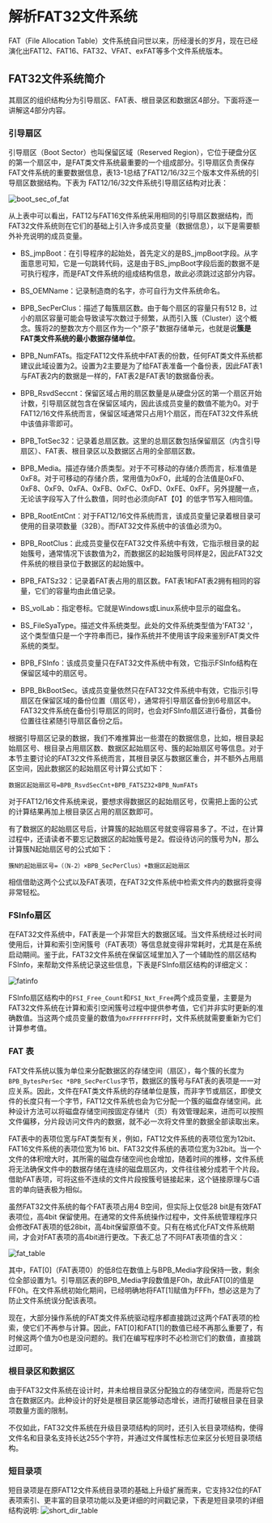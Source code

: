 # 解析FAT32文件系统
FAT（File Allocation Table）文件系统自问世以来，历经漫长的岁月，现在已经演化出FAT12、FAT16、FAT32、VFAT、exFAT等多个文件系统版本。

## FAT32文件系统简介
其扇区的组织结构分为引导扇区、FAT表、根目录区和数据区4部分。下面将逐一讲解这4部分内容。

### 引导扇区
引导扇区（Boot Sector）也叫保留区域（Reserved Region），它位于硬盘分区的第一个扇区中，是FAT类文件系统最重要的一个组成部分。引导扇区负责保存FAT文件系统的重要数据信息，表13-1总结了FAT12/16/32三个版本文件系统的引导扇区数据结构。下表为 FAT12/16/32文件系统引导扇区结构对比表：

![boot_sec_of_fat](README.assets/boot_sec_of_fat.png)

从上表中可以看出，FAT12与FAT16文件系统采用相同的引导扇区数据结构，而FAT32文件系统则在它们的基础上引入许多成员变量（数据信息），以下是需要额外补充说明的成员变量。

- BS_jmpBoot：在引导程序的起始处，首先定义的是BS_jmpBoot字段。从字面意思可知，它是一句跳转代码，这是由于BS_jmpBoot字段后面的数据不是可执行程序，而是FAT文件系统的组成结构信息，故此必须跳过这部分内容。

- BS_OEMName：记录制造商的名字，亦可自行为文件系统命名。

- BPB_SecPerClus：描述了每簇扇区数。由于每个扇区的容量只有512 B，过小的扇区容量可能会导致读写次数过于频繁，从而引入簇（Cluster）这个概念。簇将2的整数次方个扇区作为一个"原子"数据存储单元，也就是说**簇是FAT类文件系统的最小数据存储单位**。

- BPB_NumFATs。指定FAT12文件系统中FAT表的份数，任何FAT类文件系统都建议此域设置为2。设置为2主要是为了给FAT表准备一个备份表，因此FAT表1与FAT表2内的数据是一样的，FAT表2是FAT表1的数据备份表。

- BPB_RsvdSeccnt：保留区域占用的扇区数量是从硬盘分区的第一个扇区开始计数，引导扇区就包含在保留区域内，因此该成员变量的数值不能为0。对于FAT12/16文件系统而言，保留区域通常只占用1个扇区，而在FAT32文件系统中该值非零即可。

- BPB_TotSec32：记录着总扇区数。这里的总扇区数包括保留扇区（内含引导扇区）、FAT表、根目录区以及数据区占用的全部扇区数。

- BPB_Media。描述存储介质类型。对于不可移动的存储介质而言，标准值是0xF8。对于可移动的存储介质，常用值为0xF0，此域的合法值是0xF0、0xF8、0xF9、0xFA、0xFB、0xFC、0xFD、0xFE、0xFF。另外提醒一点，无论该字段写入了什么数值，同时也必须向FAT【0】的低字节写入相同值。

- BPB_RootEntCnt：对于FAT12/16文件系统而言，该成员变量记录着根目录可使用的目录项数量（32B）。而FAT32文件系统中的该值必须为0。

- BPB_RootClus：此成员变量仅在FAT32文件系统中有效，它指示根目录的起始簇号，通常情况下该数值为2，而数据区的起始簇号同样是2，因此FAT32文件系统的根目录位于数据区的起始簇中。

- BPB_FATSz32：记录着FAT表占用的扇区数。FAT表1和FAT表2拥有相同的容量，它们的容量均由此值记录。

- BS_volLab：指定卷标。它就是Windows或Linux系统中显示的磁盘名。

- BS_FileSyaType。描述文件系统类型。此处的文件系统类型值为'FAT32 '，这个类型值只是一个字符串而已，操作系统并不使用该字段来鉴别FAT类文件系统的类型。

- BPB_FSInfo：该成员变量只在FAT32文件系统中有效，它指示FSInfo结构在保留区域中的扇区号。

- BPB_BkBootSec。该成员变量依然只在FAT32文件系统中有效，它指示引导扇区在保留区域的备份位置（扇区号），通常将引导扇区备份到6号扇区中。FAT32文件系统在备份引导扇区的同时，也会对FSInfo扇区进行备份，其备份位置往往紧随引导扇区备份之后。

根据引导扇区记录的数据，我们不难推算出一些潜在的数据信息，比如，根目录起始扇区号、根目录占用扇区数、数据区起始扇区号、簇的起始扇区号等信息。对于本节主要讨论的FAT32文件系统而言，其根目录区与数据区重合，并不额外占用扇区空间，因此数据区的起始扇区号计算公式如下：

`数据区起始扇区号=BPB_RsvdSecCnt+BPB_FATSZ32×BPB_NumFATs`

对于FAT12/16文件系统来说，要想求得数据区的起始扇区号，仅需把上面的公式的计算结果再加上根目录区占用的扇区数即可。

有了数据区的起始扇区号后，计算簇的起始扇区号就变得容易多了。不过，在计算过程中，还请读者不要忘记数据区的起始簇号是2。假设待访问的簇号为N，那么计算簇N起始扇区号的公式如下：

`簇N的起始扇区号=（（N-2）×BPB_SecPerClus）+数据区起始扇区`

相信借助这两个公式以及FAT表项，在FAT32文件系统中检索文件内的数据将变得非常轻松。

### FSInfo扇区

在FAT32文件系统中，FAT表是一个非常巨大的数据区域。当文件系统经过长时间使用后，计算和索引空闲簇号（FAT表项）等信息就变得非常耗时，尤其是在系统启动期间。鉴于此，FAT32文件系统在保留区域里加入了一个辅助性的扇区结构FSInfo，来帮助文件系统记录这些信息，下表是FSInfo扇区结构的详细定义：

![fatinfo](README.assets/fatinfo.png)

FSInfo扇区结构中的`FSI_Free_Count`和`FSI_Nxt_Free`两个成员变量，主要是为FAT32文件系统在计算和索引空闲簇号过程中提供参考值，它们并非实时更新的准确数值。当这两个成员变量的数值为`0xFFFFFFFFF`时，文件系统就需要重新为它们计算参考值。

### FAT 表
FAT文件系统以簇为单位来分配数据区的存储空间（扇区），每个簇的长度为`BPB_BytesPerSec *BPB_SecPerClus`字节，数据区的簇号与FAT表的表项是一一对应关系。因此，文件在FAT类文件系统的存储单位是簇，而非字节或扇区，即使文件的长度只有一个字节，FAT12文件系统也会为它分配一个簇的磁盘存储空间。此种设计方法可以将磁盘存储空间按固定存储片（页）有效管理起来，进而可以按照文件偏移，分片段访问文件内的数据，就不必一次将文件里的数据全部读取出来。

FAT表中的表项位宽与FAT类型有关，例如，FAT12文件系统的表项位宽为12bit、FAT16文件系统的表项位宽为16 bit、FAT32文件系统的表项位宽为32bit。当一个文件的体积增大时，其所需的磁盘存储空间也会增加，随着时间的推移，文件系统将无法确保文件中的数据存储在连续的磁盘扇区内，文件往往被分成若干个片段。借助FAT表项，可将这些不连续的文件片段按簇号链接起来，这个链接原理与C语言的单向链表极为相似。

虽然FAT32文件系统的每个FAT表项占用4 B空间，但实际上仅低28 bit是有效FAT表项位，高4bit 保留使用。在通常的文件系统操作过程中，文件系统管理程序只会修改FAT表项的低28bit，高4bit保留原值不变。只有在格式化FAT文件系统期间，才会对FAT表项的高4bit进行更改。下表汇总了不同FAT表项值的含义：

![fat_table](README.assets/fat_table.png)

其中，FAT[0]（FAT表项0）的低8位在数值上与BPB_Media字段保持一致，剩余位全部设置为1。引导扇区表的BPB_Media字段数值是F0h，故此FAT[0]的值是FF0h。在文件系统初始化期间，已经明确地将FAT[1]赋值为FFFh，想必这是为了防止文件系统误分配该表项。

现在，大部分操作系统的FAT类文件系统驱动程序都直接跳过这两个FAT表项的检索，使它们不再参与计算。因此，FAT[0]和FAT[1]的数值已经不再那么重要了，有时候这两个值为0也是没问题的。我们在编写程序时不必检测它们的数值，直接跳过即可。

### 根目录区和数据区
由于FAT32文件系统在设计时，并未给根目录区分配独立的存储空间，而是将它包含在数据区内。此种设计的好处是根目录区能够动态增长，进而打破根目录在目录项数量方面的限制。

不仅如此，FAT32文件系统在升级目录项结构的同时，还引入长目录项结构，使得文件名和目录名支持长达255个字符，并通过文件属性标志位来区分长短目录项结构。

### 短目录项
短目录项是在原FAT12文件系统目录项的基础上升级扩展而来，它支持32位的FAT表项索引、更丰富的目录项功能以及更详细的时间戳记录，下表是短目录项的详细结构说明:
![short_dir_table](README.assets/short_dir_table.png)


